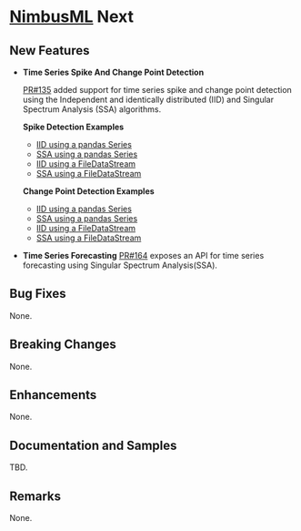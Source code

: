 # [NimbusML](https://docs.microsoft.com/en-us/nimbusml/overview) Next

## **New Features**

- **Time Series Spike And Change Point Detection**

   [PR#135](https://github.com/microsoft/NimbusML/pull/135) added support
   for time series spike and change point detection using the Independent
   and identically distributed (IID) and Singular Spectrum Analysis (SSA)
   algorithms.

   **Spike Detection Examples**

   - [IID using a pandas Series](https://github.com/microsoft/NimbusML/blob/3c689c63fefbaf0e6592ac3d427d474d53877dc3/src/python/nimbusml/examples/examples_from_dataframe/IidSpikeDetector_df.py)
   - [SSA using a pandas Series](https://github.com/microsoft/NimbusML/blob/3c689c63fefbaf0e6592ac3d427d474d53877dc3/src/python/nimbusml/examples/examples_from_dataframe/SsaSpikeDetector_df.py)
   - [IID using a FileDataStream](https://github.com/microsoft/NimbusML/blob/3c689c63fefbaf0e6592ac3d427d474d53877dc3/src/python/nimbusml/examples/IidSpikeDetector.py)
   - [SSA using a FileDataStream](https://github.com/microsoft/NimbusML/blob/3c689c63fefbaf0e6592ac3d427d474d53877dc3/src/python/nimbusml/examples/SsaSpikeDetector.py)

   **Change Point Detection Examples**

   - [IID using a pandas Series](https://github.com/microsoft/NimbusML/blob/3c689c63fefbaf0e6592ac3d427d474d53877dc3/src/python/nimbusml/examples/examples_from_dataframe/IidChangePointDetector_df.py)
   - [SSA using a pandas Series](https://github.com/microsoft/NimbusML/blob/3c689c63fefbaf0e6592ac3d427d474d53877dc3/src/python/nimbusml/examples/examples_from_dataframe/SsaChangePointDetector_df.py)
   - [IID using a FileDataStream](https://github.com/microsoft/NimbusML/blob/3c689c63fefbaf0e6592ac3d427d474d53877dc3/src/python/nimbusml/examples/IidChangePointDetector.py)
   - [SSA using a FileDataStream](https://github.com/microsoft/NimbusML/blob/3c689c63fefbaf0e6592ac3d427d474d53877dc3/src/python/nimbusml/examples/SsaChangePointDetector.py)

- **Time Series Forecasting**
   [PR#164](https://github.com/microsoft/NimbusML/pull/164) exposes an API
   for time series forecasting using Singular Spectrum Analysis(SSA).

## **Bug Fixes**

None.

## **Breaking Changes**

None.

## **Enhancements**

None.

## **Documentation and Samples**

TBD.

## **Remarks**

None.
